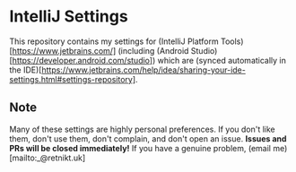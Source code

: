 # IntelliJ Settings
This repository contains my settings for (IntelliJ Platform Tools)[https://www.jetbrains.com/] (including (Android Studio)[https://developer.android.com/studio]) which are (synced automatically in the IDE)[https://www.jetbrains.com/help/idea/sharing-your-ide-settings.html#settings-repository].

## Note
Many of these settings are highly personal preferences. If you don't like them, don't use them, don't complain, and don't open an issue. **Issues and PRs will be closed immediately!** If you have a genuine problem, (email me)[mailto:\_@retnikt.uk]

